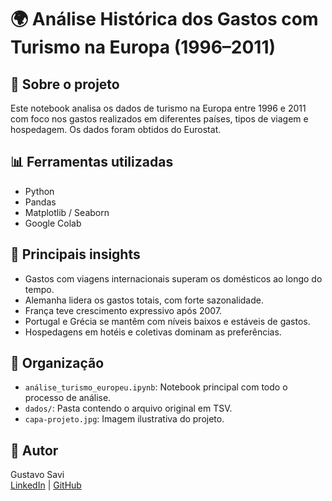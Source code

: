 # 🌍 Análise Histórica dos Gastos com Turismo na Europa (1996–2011)

## 📌 Sobre o projeto
Este notebook analisa os dados de turismo na Europa entre 1996 e 2011 com foco nos gastos realizados em diferentes países, tipos de viagem e hospedagem. Os dados foram obtidos do Eurostat.

## 📊 Ferramentas utilizadas
- Python
- Pandas
- Matplotlib / Seaborn
- Google Colab

## 🔎 Principais insights
- Gastos com viagens internacionais superam os domésticos ao longo do tempo.
- Alemanha lidera os gastos totais, com forte sazonalidade.
- França teve crescimento expressivo após 2007.
- Portugal e Grécia se mantêm com níveis baixos e estáveis de gastos.
- Hospedagens em hotéis e coletivas dominam as preferências.

## 📁 Organização
- `análise_turismo_europeu.ipynb`: Notebook principal com todo o processo de análise.
- `dados/`: Pasta contendo o arquivo original em TSV.
- `capa-projeto.jpg`: Imagem ilustrativa do projeto.

## 💼 Autor
Gustavo Savi  
[LinkedIn](https://www.linkedin.com/in/gustavo-savi) | [GitHub](https://github.com/gutosavi)
